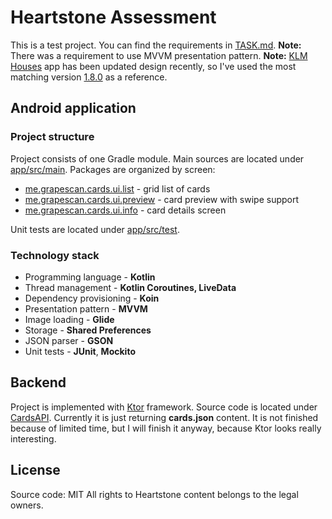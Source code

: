 # Heartstone Assessment

This is a test project. You can find the requirements in [TASK.md](TASK.md).
**Note:** There was a requirement to use MVVM presentation pattern.
**Note:** [KLM Houses](https://play.google.com/store/apps/details?id=com.klm.mobile.houses) app has been updated design recently, so I've used the most matching version [1.8.0](https://www.apkmonk.com/download-app/com.klm.mobile.houses/2_com.klm.mobile.houses_2016-10-07.apk/) as a reference.

## Android application
### Project structure
Project consists of one Gradle module.
Main sources are located under [app/src/main](Cards/app/src/main).
Packages are organized by screen:
* [me.grapescan.cards.ui.list](Cards/app/src/main/java/me/grapescan/cards/ui/list) - grid list of cards
* [me.grapescan.cards.ui.preview](Cards/app/src/main/java/me/grapescan/cards/ui/preview) - card preview with swipe support
* [me.grapescan.cards.ui.info](Cards/app/src/main/java/me/grapescan/cards/ui/info) - card details screen

Unit tests are located under [app/src/test](Cards/app/src/test/java/me/grapescan/cards).

### Technology stack
* Programming language - **Kotlin**
* Thread management - **Kotlin Coroutines, LiveData**
* Dependency provisioning - **Koin**
* Presentation pattern - **MVVM**
* Image loading - **Glide**
* Storage - **Shared Preferences**
* JSON parser - **GSON**
* Unit tests - **JUnit**, **Mockito**

## Backend
Project is implemented with [Ktor](https://ktor.io/) framework.
Source code is located under [CardsAPI](CardsApi).
Currently it is just returning **cards.json** content.
It is not finished because of limited time, but I will finish it anyway, because Ktor looks really interesting.

License
----

Source code: MIT
All rights to Heartstone content belongs to the legal owners.
